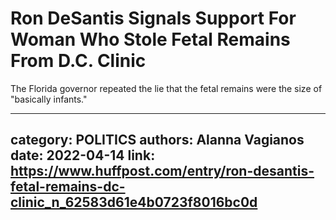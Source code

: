 # Ron DeSantis Signals Support For Woman Who Stole Fetal Remains From D.C. Clinic

The Florida governor repeated the lie that the fetal remains were the size of "basically infants."

---
category: POLITICS
authors: Alanna Vagianos
date: 2022-04-14
link: https://www.huffpost.com/entry/ron-desantis-fetal-remains-dc-clinic_n_62583d61e4b0723f8016bc0d
---
